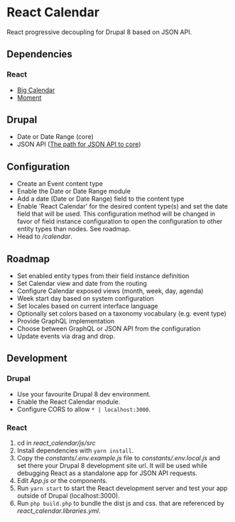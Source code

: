 # React Calendar

React progressive decoupling for Drupal 8 based on JSON API.

## Dependencies

### React

- [Big Calendar](https://github.com/intljusticemission/react-big-calendar)
- [Moment](https://www.npmjs.com/package/react-moment)

## Drupal

- Date or Date Range (core)
- JSON API ([The path for JSON API to core](https://www.drupal.org/project/jsonapi/issues/2931785))

## Configuration 

- Create an Event content type
- Enable the Date or Date Range module
- Add a date (Date or Date Range) field to the content type
- Enable 'React Calendar' for the desired content type(s)
 and set the date field that will be used. This configuration 
 method will be changed in favor of field instance configuration
 to open the configuration to other entity types than nodes.
 See roadmap.
- Head to _/calendar_.
 
## Roadmap

- Set enabled entity types from their field instance definition
- Set Calendar view and date from the routing
- Configure Calendar exposed views (month, week, day, agenda)
- Week start day based on system configuration
- Set locales based on current interface language
- Optionally set colors based on a taxonomy vocabulary (e.g. event type)
- Provide GraphQL implementation
- Choose between GraphQL or JSON API from the configuration
- Update events via drag and drop.

## Development

### Drupal

- Use your favourite Drupal 8 dev environment.
- Enable the React Calendar module.
- Configure CORS to allow `* | localhost:3000`.

### React

1. cd in _react_calendar/js/src_
2. Install dependencies with `yarn install`.
3. Copy the _constants/.env.example.js_ file to _constants/.env.local.js_ 
and set there your Drupal 8 development site url.
It will be used while debugging React as a standalone app for JSON API requests.
4. Edit _App.js_ or the components.
5. Run `yarn start` to start the React development server 
and test your app outside of Drupal (localhost:3000).
6. Run `php build.php` to bundle the dist js and css. 
that are referenced by _react_calendar.libraries.yml_.
